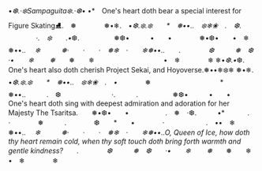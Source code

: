 •*❆.·❄️Sampaguita❄️.·❆*•
•*　One's heart doth bear a special interest for Figure Skating⛸️.　❅　　　　❅•❄︎.　•*❆.❄️.❄️　　*　❅••..　❄️❄︎❀　.　❆.
　　　　·.　❄️　　.•*❆.　　　　　❅❆•　　　•　　•　　　　❅•❆•　　•　❄︎　❅••..
　*❄︎　　　❅·　　·　　·　❅❄︎　·　　❄︎❅••..　　.　　　　❆　　　❅　❆　　·•　　❄︎
　　❅*　　❅　　❄︎　　　　　　　　　　•　❄︎　　　　❄︎
❄︎•*❆.•*❆. One's heart also doth cherish Project Sekai, and Hoyoverse.❅••❄︎❄️❄︎ 
❅•❄︎.　•*❆.❄️.❄️　　*　❅••..　❄️❄︎❀　.　•*　　　　❅　　　　　　　　　　*　❅••..　　　.　❆　
　　　　　　·.　　　.　　　　　❅❆•　　　•　　•　　One's heart doth sing with deepest admiration and adoration for her Majesty The Tsaritsa.　　❅•❆•　　•　　
　　　.　❅　·❆.　　　•*　　
　.　·　　　　❅　　　.　　　　❆　　*　　•　　　　·　　　　　　.　••　❄︎　❅••..
　*❄︎　　　❅·　　·　　·　❅❄︎　·　　❄︎❅••..O, Queen of Ice, how doth thy heart remain cold, when thy soft touch doth bring forth warmth and gentle kindness?　　.　　　　❆　　　❅　❆　　·•　　❄︎
　　❅*　　❅　　❄︎　　　　　　　　　　•　❄︎　　　　❄︎
